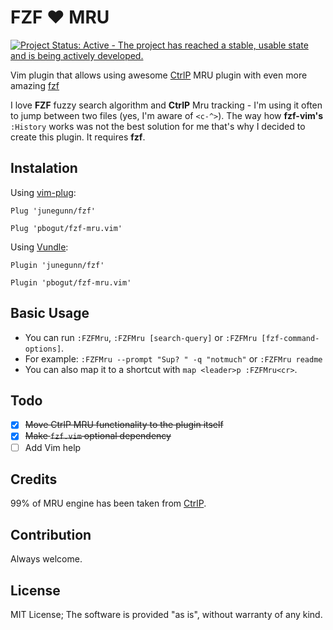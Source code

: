 # FZF :heart: MRU

[![Project Status: Active - The project has reached a stable, usable state and is being actively developed.](http://www.repostatus.org/badges/latest/active.svg)](http://www.repostatus.org/#active)

Vim plugin that allows using awesome [CtrlP](https://github.com/kien/ctrlp.vim)
MRU plugin with even more amazing [fzf](https://github.com/junegunn/fzf)

I love **FZF** fuzzy search algorithm and **CtrlP** Mru tracking - I'm using it
often to jump between two files (yes, I'm aware of `<c-^>`). The way how
**fzf-vim's** `:History` works was not the best solution for me that's why I
decided to create this plugin. It requires **fzf**.

## Instalation

Using [vim-plug](https://github.com/junegunn/vim-plug):

```vim
Plug 'junegunn/fzf'

Plug 'pbogut/fzf-mru.vim'
```

Using [Vundle](https://github.com/VundleVim/Vundle.vim):

```vim
Plugin 'junegunn/fzf'

Plugin 'pbogut/fzf-mru.vim'
```

## Basic Usage
- You can run `:FZFMru`, `:FZFMru [search-query]` or `:FZFMru [fzf-command-options]`.
- For example: `:FZFMru --prompt "Sup? " -q "notmuch"` or `:FZFMru readme`
- You can also map it to a shortcut with `map <leader>p :FZFMru<cr>`.

## Todo
- [x] ~~Move CtrlP MRU functionality to the plugin itself~~
- [x] ~~Make `fzf.vim` optional dependency~~
- [ ] Add Vim help

## Credits

99% of MRU engine has been taken from [CtrlP](https://github.com/kien/ctrlp.vim).

## Contribution

Always welcome.

## License

MIT License;
The software is provided "as is", without warranty of any kind.
